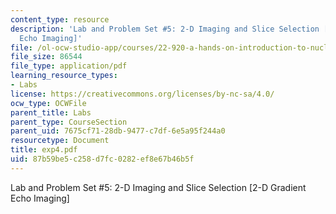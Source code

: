 ```yaml
---
content_type: resource
description: 'Lab and Problem Set #5: 2-D Imaging and Slice Selection [2-D Gradient
  Echo Imaging]'
file: /ol-ocw-studio-app/courses/22-920-a-hands-on-introduction-to-nuclear-magnetic-resonance-january-iap-1997/87b59be5c258d7fc0282ef8e67b46b5f_exp4.pdf
file_size: 86544
file_type: application/pdf
learning_resource_types:
- Labs
license: https://creativecommons.org/licenses/by-nc-sa/4.0/
ocw_type: OCWFile
parent_title: Labs
parent_type: CourseSection
parent_uid: 7675cf71-28db-9477-c7df-6e5a95f244a0
resourcetype: Document
title: exp4.pdf
uid: 87b59be5-c258-d7fc-0282-ef8e67b46b5f
---
```

Lab and Problem Set #5: 2-D Imaging and Slice Selection [2-D Gradient Echo Imaging]